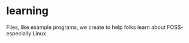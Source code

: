 # learning
Files, like example programs, we create to help folks learn about FOSS- especially Linux
